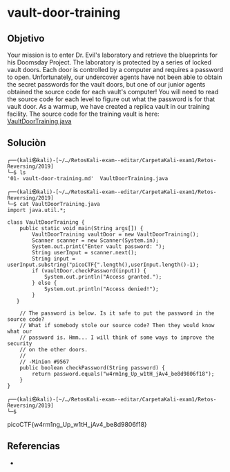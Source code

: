 # vault-door-training
## Objetivo
Your mission is to enter Dr. Evil's laboratory and retrieve the blueprints for his Doomsday Project. The laboratory is protected by a series of locked vault doors. Each door is controlled by a computer and requires a password to open. Unfortunately, our undercover agents have not been able to obtain the secret passwords for the vault doors, but one of our junior agents obtained the source code for each vault's computer! You will need to read the source code for each level to figure out what the password is for that vault door. As a warmup, we have created a replica vault in our training facility. The source code for the training vault is here: [VaultDoorTraining.java](https://jupiter.challenges.picoctf.org/static/a4a1ca9c54d8fac9404f9cbc50d9751a/VaultDoorTraining.java)

## Soluciòn
```shell
┌──(kali㉿kali)-[~/…/RetosKali-exam--editar/CarpetaKali-exam1/Retos-Reversing/2019]
└─$ ls
'01- vault-door-training.md'  VaultDoorTraining.java

┌──(kali㉿kali)-[~/…/RetosKali-exam--editar/CarpetaKali-exam1/Retos-Reversing/2019]
└─$ cat VaultDoorTraining.java
import java.util.*;

class VaultDoorTraining {
    public static void main(String args[]) {
        VaultDoorTraining vaultDoor = new VaultDoorTraining();
        Scanner scanner = new Scanner(System.in); 
        System.out.print("Enter vault password: ");
        String userInput = scanner.next();
        String input = userInput.substring("picoCTF{".length(),userInput.length()-1);
        if (vaultDoor.checkPassword(input)) {
            System.out.println("Access granted.");
        } else {
            System.out.println("Access denied!");
        }
   }

    // The password is below. Is it safe to put the password in the source code?
    // What if somebody stole our source code? Then they would know what our
    // password is. Hmm... I will think of some ways to improve the security
    // on the other doors.
    //
    // -Minion #9567
    public boolean checkPassword(String password) {
        return password.equals("w4rm1ng_Up_w1tH_jAv4_be8d9806f18");
    }
}

┌──(kali㉿kali)-[~/…/RetosKali-exam--editar/CarpetaKali-exam1/Retos-Reversing/2019]
└─$ 
```
picoCTF{w4rm1ng_Up_w1tH_jAv4_be8d9806f18}

## Referencias
- []()